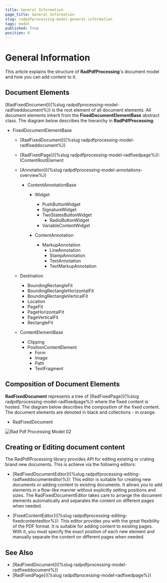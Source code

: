 ```yaml
---
title: General Information
page_title: General Information
slug: radpdfprocessing-model-general-information
tags: model
published: True
position: 0
---
```


# General Information

This article explains the structure of __RadPdfProcessing__'s document model and how you can add content to it.

## Document Elements

[RadFixedDocument]({%slug radpdfprocessing-model-radfixeddocument%}) is the root element of all document elements. All document elements inherit from the __FixedDocumentElementBase__ abstract class. The diagram below describes the hierarchy in __RadPdfProcessing__:

* FixedDocumentElementBase
  * [RadFixedDocument]({%slug radpdfprocessing-model-radfixeddocument%})
  * [RadFixedPage]({%slug radpdfprocessing-model-radfixedpage%}): IContentRootElement
  * [Annotation]({%slug radpdfprocessing-model-annotations-overview%})
    * ContentAnnotationBase
      * Widget
        * PushButtonWidget
        * SignatureWidget
        * TwoStatesButtonWidget
          * RadioButtonWidget
        * VariableContentWidget

      * ContentAnnotation
        * MarkupAnnotation
          * LineAnnotation
          * StampAnnotation
          * TextAnnotation
          * TextMarkupAnnotation

  * Destination
    * BoundingRectangleFit
    * BoundingRectangleHorizontalFit
    * BoundingRectangleVerticalFit
    * Location
    * PageFit
    * PageHorizontalFit
    * PageVerticalFit
    * RectangleFit
  * ContentElementBase
    * Clipping
    * PositionContentElement
      * Form
      * Image
      * Path
      * TextFragment

<!-- ![Rad Pdf Processing Model 01](images/RadPdfProcessing_Model_01.png) -->

## Composition of Document Elements

__RadFixedDocument__ represents a tree of [RadFixedPage]({%slug radpdfprocessing-model-radfixedpage%}) where the fixed content is hosted. The diagram below describes the composition of the fixed content. The document elements are denoted in black and collections - in orange.


 * RadFixedDocument

![Rad Pdf Processing Model 02](images/RadPdfProcessing_Model_02.png)

## Creating or Editing document content 

The RadPdfProcessing library provides API for editing existing or crating brand new documents. This is achieve via the following editors: 
* [RadFixedDocumentEditor]({%slug radpdfprocessing-editing-radfixeddocumenteditor%}): This editor is suitable for creating new documents or adding content to existing documents. It allows you to add elements in a flow-like manner without explicitly setting positions and sizes. The RadFixedDocumentEditor takes care to arrange the document elements automatically and separates the content on different pages when needed.


* [FixedContentEditor]({%slug radpdfprocessing-editing-fixedcontenteditor%}): This editor provides you with the great flexibility of the PDF format. It is suitable for adding content to existing pages. With it, you must specify the exact position of each new element and manually separate the content on different pages when needed.

## See Also

 * [RadFixedDocument]({%slug radpdfprocessing-model-radfixeddocument%})
 * [RadFixedPage]({%slug radpdfprocessing-model-radfixedpage%})
